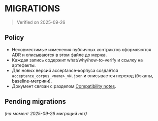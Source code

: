 # MIGRATIONS

> Verified on 2025-09-26

## Policy

- Несовместимые изменения публичных контрактов оформляются ADR и описываются в
  этом файле до мержа.
- Каждая запись содержит what/why/how-to-verify и ссылку на артефакты.
- Для новых версий acceptance-корпуса создаётся `acceptance_corpus_<name>_vN.json`
  и описывается переход (бэкапы, baseline-метрики).
- Документ связан с разделом [Compatibility notes](README.md#compatibility-notes).

## Pending migrations

_(на момент 2025-09-26 миграций нет)_
